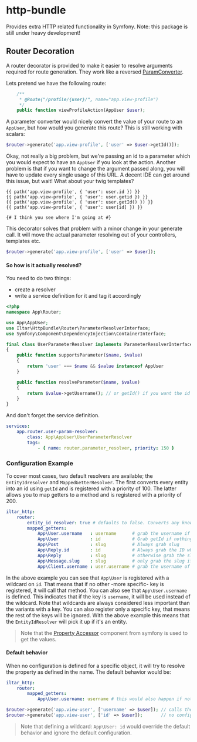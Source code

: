 http-bundle
===========
Provides extra HTTP related functionality in Symfony. Note: this package is still under heavy development!

Router Decoration
-----------------
A router decorator is provided to make it easier to resolve arguments required for route generation. They
work like a reversed [ParamConverter](http://symfony.com/doc/current/bundles/SensioFrameworkExtraBundle/annotations/converters.html).

Lets pretend we have the following route:
```php
    /**
     * @Route("/profile/{user}/", name="app.view-profile")
     */
    public function viewProfileAction(AppUser $user);
```

A parameter converter would nicely convert the value of your route to an `AppUser`, but how 
would you generate this route? This is still working with scalars:

```php
$router->generate('app.view-profile', ['user' => $user->getId()]);
```
Okay, not really a big problem, but we're passing an id to a parameter which you would expect
to have an `AppUser` if you look at the action. Another problem is that if you want to change
the argument passed along, you will have to update every single usage of this URL. A decent
IDE can get around this issue, but wait! What about your twig templates?

```twig
{{ path('app.view-profile', { 'user': user.id }) }}
{{ path('app.view-profile', { 'user': user.getid }) }}
{{ path('app.view-profile', { 'user': user.getId() }) }}
{{ path('app.view-profile', { 'user': user[id] }) }}

{# I think you see where I'm going at #}
```
This decorator solves that problem with a minor change in your generate call. It will move
the actual parameter resolving out of your controllers, templates etc.

```php
$router->generate('app.view-profile', ['user' => $user]);
```

#### So how is it actually resolved?
You need to do two things:
 - create a resolver
 - write a service definition for it and tag it accordingly

```php
<?php
namespace App\Router;

use App\AppUser;
use Iltar\HttpBundle\Router\ParameterResolverInterface;
use Symfony\Component\DependencyInjection\ContainerInterface;

final class UserParameterResolver implements ParameterResolverInterface
{
    public function supportsParameter($name, $value)
    {
        return 'user' === $name && $value instanceof AppUser
    }

    public function resolveParameter($name, $value)
    {
        return $value->getUsername(); // or getId() if you want the id instead
    }
}

```

And don't forget the service definition.
```yml
services:
    app.router.user-param-resolver:
        class: App\AppUser\UserParameterResolver
        tags:
            - { name: router.parameter_resolver, priority: 150 }
```

### Configuration Example

To cover most cases, two default resolvers are available; the `EntityIdresolver`
and `MappedGetterResolver`. The first converts every entity into an id using
`getId` and is registered with a priority of 100. The latter allows you to map
getters to a method and is registered with a priority of 200.

```yml
iltar_http:
    router:
        entity_id_resolver: true # defaults to false. Converts any known entity to an id (string) getId()
        mapped_getters:
            App\User.username   : username      # grab the username if the key is username
            App\User            : id            # Grab getId if nothing more specific is defined
            App\Post            : slug          # Always grab slug
            App\Reply.id        : id            # Always grab the ID when the key is 'id'
            App\Reply           : slug          # otherwise grab the slug
            App\Message.slug    : slug          # only grab the slug if the key is 'slug'
            App\Client.username : user.username # grab the username of the user property in client
```

In the above example you can see that `App\User` is registered with a wildcard
on `id`. That means that if no other -more specific- key is registered, it
will call that method. You can also see that `App\User.username` is defined.
This indicates that if the key is `username`, it will be used instead of the
wildcard. Note that wildcards are always considered less important than the
variants with a key. You can also register only a specific key, that means the
rest of the keys will be ignored. With the above example this means that the
`EntityIdResolver` will pick it up if it's an entity.

> Note that the [Property Accessor](http://symfony.com/doc/current/components/property_access/introduction.html)
component from symfony is used to get the values.

#### Default behavior

When no configuration is defined for a specific object, it will try to resolve
the property as defined in the name. The default behavior would be:

```yml
iltar_http:
    router:
        mapped_getters:
            App\User.username: username # this would also happen if nothing is defined
```

```php
$router->generate('app.view-user', ['username' => $user]); // calls the config variant
$router->generate('app.view-user', ['id' => $user]);       // no config, does user.id
```

> Note that defining a wildcard: `App\User: id` would override the default behavior
and ignore the default configuration.
